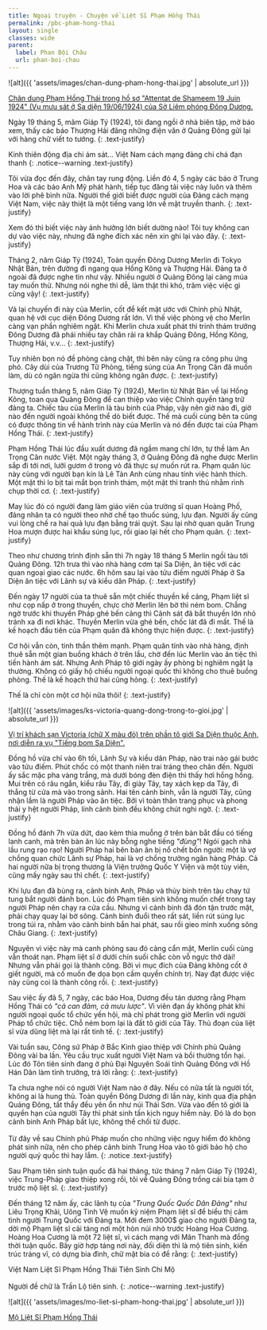 ```yaml
---
title: Ngoại truyện - Chuyện về Liệt Sĩ Phạm Hồng Thái
permalink: /pbc-pham-hong-thai
layout: single
classes: wide
parent:
  label: Phan Bội Châu
  url: phan-boi-chau
---
```


![alt]({{ 'assets/images/chan-dung-pham-hong-thai.jpg' | absolute_url }})
> <cite>
<a target="_blank" href="https://vi.wikipedia.org/wiki/Ti%E1%BA%BFng_bom_Ph%E1%BA%A1m_H%E1%BB%93ng_Th%C3%A1i">
Chân dung Phạm Hồng Thái trong hồ sơ "Attentat de Shameem 19 Juin 1924" (Vụ mưu sát ở Sa diện 19/06/1924) của Sở Liêm phóng Đông Dương.
</a>
</cite>

Ngày 19 tháng 5, măm Giáp Tý (1924), tôi đang ngồi ở nhà biên tập, mở báo xem, thấy các báo Thượng Hải đăng những điện văn ở Quảng Đông gửi lại với hàng chữ viết to tướng.
{: .text-justify}

Kinh thiên động địa chi ám sát... Việt Nam cách mạng đảng chi chá đạn thanh
{: .notice--warning .text-justify}

Tôi vừa đọc đến đây, chân tay rung động. Liền đó 4, 5 ngày các báo ở Trung Hoa và các báo Anh Mỹ phát hành, tiếp tục đăng tải việc này luôn và thêm vào lời phê bình nữa. Người thế giới biết được người của Đảng cách mạng Việt Nam, việc này thiệt là một tiếng vang lớn về mặt truyền thanh.
{: .text-justify}

Xem đó thì biết việc này ảnh hưởng lớn biết dường nào! Tôi tuy không can dự vào việc này, nhưng đã nghe đích xác nên xin ghi lại vào đây.
{: .text-justify}

Tháng 2, năm Giáp Tý (1924), Toàn quyền Đông Dương Merlin đi Tokyo Nhật Bản, trên đường đi ngang qua Hồng Kông và Thượng Hải. Đảng ta ở ngoài đã được nghe tin như vậy. Nhiều người ở Quảng Đông lại càng múa tay muốn thử. Nhưng nói nghe thì dễ, làm thật thì khó, trăm việc việc gì cũng vậy!
{: .text-justify}

Vả lại chuyến đi này của Merlin, cốt để kết mật ước với Chính phủ Nhật, quan hệ với cục diện Đông Dương rất lớn. Vì thế việc phòng vệ cho Merlin càng vạn phần nghiêm ngặt. Khi Merlin chưa xuất phát thì trinh thám trưởng Đông Dương đã phái nhiều tay chân rải ra khắp Quảng Đông, Hồng Kông, Thượng Hải, v.v... 
{: .text-justify}

Tuy nhiên bọn nó đề phòng càng chặt, thì bên này cũng ra công phu ứng phó. Cây dùi của Trương Tử Phòng, tiếng súng của An Trọng Căn đã muốn làm, dù có ngăn ngừa thì cũng không ngăn được.
{: .text-justify}

Thượng tuần tháng 5, năm Giáp Tý (1924), Merlin từ Nhật Bản về lại Hồng Kông, toan qua Quảng Đông để can thiệp vào việc Chính quyền tàng trữ đảng ta. Chiếc tàu của Merlin là tàu binh của Pháp, vậy nên giờ nào đi, giờ nào đến người ngoài không thể dò biết được. Thế mà cuối cùng bên ta cũng có được thông tin về hành trình này của Merlin và nó đến được tai của Phạm Hồng Thái.
{: .text-justify}

Phạm Hồng Thái lúc đầu xuất dương đã ngầm mang chí lớn, tự thề làm An Trọng Căn nước Việt. Một ngày tháng 3, ở Quảng Đông đã nghe được Merlin sắp đi tới nơi, lưỡi gươm ở trong vỏ đã thực sự muốn rút ra. Phạm quân lúc này cùng với người bạn kín là Lê Tản Anh cùng nhau tính việc hành thích. Một mặt thì lo bịt tai mắt bọn trinh thám, một mặt thì tranh thủ nhằm rình chụp thời cơ.
{: .text-justify}

May lúc đó có người đang làm giáo viên của trường sĩ quan Hoàng Phố, đảng nhân ta có người theo nhờ chế tạo thuốc súng, lựu đạn. Người ấy cũng vui lòng chế ra hai quả lựu đạn bằng trái quýt. Sau lại nhờ quan quân Trung Hoa mượn được hai khẩu súng lục, rồi giao lại hết cho Phạm quân.
{: .text-justify}

Theo như chương trình định sẵn thì 7h ngày 18 tháng 5 Merlin ngồi tàu tới Quảng Đông. 12h trưa thì vào nhà hàng cơm tại Sa Diện, ăn tiệc với các quan ngoại giao các nước. 6h hôm sau lại vào tửu điếm người Pháp ở Sa Diện ăn tiệc với Lãnh sự và kiều dân Pháp.
{: .text-justify}

Đến ngày 17 người của ta thuê sẵn một chiếc thuyền kề cảng, Phạm liệt sĩ như cọp nấp ở trong thuyền, chực chờ Merlin lên bờ thì ném bom. Chẳng ngờ trước khi thuyền Pháp ghé bến cảng thì Cảnh sát đã bắt thuyền lớn nhỏ tránh xa đi nơi khác. Thuyền Merlin vừa ghé bến, chốc lát đã đi mất. Thế là kế hoạch đầu tiên của Phạm quân đã không thực hiện được.
{: .text-justify}

Cơ hội vẫn còn, tinh thần thêm mạnh. Phạm quân tính vào nhà hàng, định thuê sẵn một gian buồng khách ở trên lầu, chờ đến lúc Merlin vào ăn tiệc thì tiến hành ám sát. Nhưng Anh Pháp tô giới ngày ấy phòng bị nghiêm ngặt lạ thường. Không có giấy hộ chiếu người ngoại quốc thì không cho thuê buồng phòng. Thế là kế hoạch thứ hai cũng hỏng.
{: .text-justify}

Thế là chỉ còn một cơ hội nữa thôi!
{: .text-justify}

![alt]({{ 'assets/images/ks-victoria-quang-dong-trong-to-gioi.jpg' | absolute_url }})
> <cite>
<a target="_blank" href="https://vi.wikipedia.org/wiki/Ti%E1%BA%BFng_bom_Ph%E1%BA%A1m_H%E1%BB%93ng_Th%C3%A1i">
Vị trí khách sạn Victoria (chữ X màu đỏ) trên phần tô giới Sa Diện thuộc Anh, nơi diễn ra vụ "Tiếng bom Sa Diện".
</a>
</cite>

Đồng hồ vừa chỉ vào 6h tối, Lãnh Sự và kiều dân Pháp, nào trai nào gái bước vào tửu điếm. Phút chốc có một thanh niên trai tráng theo chân đến. Người ấy sắc mặc pha vàng trắng, mà dưới bóng đèn điện thì thấy hơi hồng hồng. Mui trên có râu ngắn, kiểu râu Tây, đi giày Tây, tay xách kẹp da Tây, đi thẳng từ cửa mà vào trong sảnh. Hai tên cảnh binh, vẫn là người Tây, cũng nhận lầm là người Pháp vào ăn tiệc. Bởi vì toàn thân trang phục và phong thái y hệt người Pháp, lính cảnh binh đều không chút nghi ngờ.
{: .text-justify}

Đồng hồ đánh 7h vừa dứt, dao kèm thìa muỗng ở trên bàn bắt đầu có tiếng lanh canh, mà trên bàn ăn lúc này bỗng nghe tiếng *"đùng"*! Ngói gạch nhà lầu rung rạo rạo! Người Pháp hai bên bàn ăn bị nổ chết bốn người: một là vợ chồng quan chức Lãnh sự Pháp, hai là vợ chồng trưởng ngân hàng Pháp. Cả hai người nữa bị trọng thương là Viện trưởng Quốc Y Viện và một tùy viên, cũng mấy ngày sau thì chết.
{: .text-justify}

Khi lựu đạn đã bùng ra, cảnh binh Anh, Pháp và thủy binh trên tàu chạy tứ tung bắt người đánh bon. Lúc đó Phạm tiên sinh không muốn chết trong tay người Pháp nên chạy ra cửa cầu. Nhưng vì cảnh binh đã đón tận trước mặt, phải chạy quay lại bờ sông. Cảnh binh đuổi theo rất sát, liền rút súng lục trong túi ra, nhằm vào cảnh binh bắn hai phát, sau rồi gieo mình xuống sông Châu Giang.
{: .text-justify}

Nguyên vì việc này mà canh phòng sau đó càng cẩn mật, Merlin cuối cùng vẫn thoát nạn. Phạm liệt sĩ ở dưới chín suối chắc còn vỗ ngực thở dài! Nhưng vẫn phải gọi là thành công. Bởi vì mục đích của Đảng không cốt ở giết người, mà cố muốn đe dọa bọn cầm quyền chính trị. Nay đạt được việc này cũng coi là thành công rồi.
{: .text-justify}

Sau việc ấy đã 5, 7 ngày, các báo Hoa, Dương đều tán dương rằng Phạm Hồng Thái có *"cả can đảm, cả mưu lược"*. Vì viên đạn ấy không phát khi người ngoại quốc tổ chức yến hội, mà chỉ phát trong giờ Merlin với người Pháp tổ chức tiệc. Chỗ ném bom lại là đất tô giới của Tây. Thủ đoạn của liệt sĩ vừa dũng liệt mà lại rất tinh tế.
{: .text-justify}

Vài tuần sau, Công sứ Pháp ở Bắc Kinh giao thiệp với Chính phủ Quảng Đông vài ba lần. Yêu cầu trục xuất người Việt Nam và bồi thường tổn hại. Lúc đó Tôn tiên sinh đang ở phủ Đại Nguyên Soái tỉnh Quảng Đông với Hồ Hán Dân làm tỉnh trưởng, trả lời rằng:
{: .text-justify}

Ta chưa nghe nói có người Việt Nam nào ở đây. Nếu có nữa tất là người tốt, không ai là hung thủ. Toàn quyền Đông Dương đi lần này, kinh qua địa phận Quảng Đông, tất thẩy đều yên ổn như núi Thái Sơn. Vừa vào đến tô giới là quyền hạn của người Tây thì phát sinh tấn kịch nguy hiểm này. Đó là do bọn cảnh binh Anh Pháp bất lực, không thể chối từ được.\
 \
Từ đây về sau Chính phủ Pháp muốn cho những việc nguy hiểm đó không phát sinh nữa, nên cho phép cảnh binh Trung Hoa vào tô giới bảo hộ cho người quý quốc thì hay lắm.
{: .notice .text-justify}

Sau Phạm tiên sinh tuận quốc đã hai tháng, tức tháng 7 năm Giáp Tý (1924), việc Trung-Pháp giao thiệp xong rồi, tôi về Quảng Đông trồng cái bia tạm ở trước mộ liệt sĩ.
{: .text-justify}

Đến tháng 12 năm ấy, các lãnh tụ của *"Trung Quốc Quốc Dân Đảng"* như Liêu Trọng Khải, Uông Tinh Vệ muốn kỷ niệm Phạm liệt sĩ để biểu thị cảm tình người Trung Quốc với Đảng ta. Mới đem 3000$ giao cho người Đảng ta, dời mộ Phạm liệt sĩ cải táng nơi một hòn núi nhỏ trước Hoàng Hoa Cương. Hoàng Hoa Cương là một 72 liệt sĩ, vì cách mạng với Mãn Thanh mà đồng thời tuận quốc. Bây giờ hợp táng nơi này, đối diện thì là mộ tiên sinh, kiến trúc tráng vĩ, có dựng bia đình, chữ mặt bia có đề rằng:
{: .text-justify}

Việt Nam Liệt Sĩ Phạm Hồng Thái Tiên Sinh Chi Mộ\
 \
Người đề chữ là Trần Lộ tiên sinh.
{: .notice--warning .text-justify}

![alt]({{ 'assets/images/mo-liet-si-pham-hong-thai.jpg' | absolute_url }})
> <cite>
<a target="_blank" href="https://vi.wikipedia.org/wiki/Ph%E1%BA%A1m_H%E1%BB%93ng_Th%C3%A1i">
Mộ Liệt Sĩ Phạm Hồng Thái
</a>
</cite>